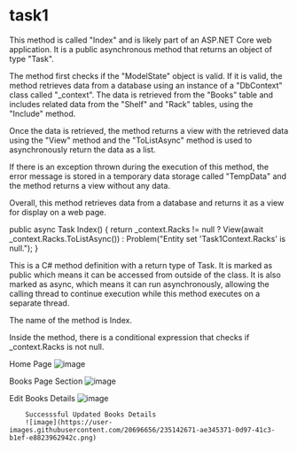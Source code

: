 # task1 
This method is called "Index" and is likely part of an ASP.NET Core web application. It is a public asynchronous method that returns an object of type "Task<IActionResult>".

The method first checks if the "ModelState" object is valid. If it is valid, the method retrieves data from a database using an instance of a "DbContext" class called "_context". The data is retrieved from the "Books" table and includes related data from the "Shelf" and "Rack" tables, using the "Include" method.

Once the data is retrieved, the method returns a view with the retrieved data using the "View" method and the "ToListAsync" method is used to asynchronously return the data as a list.

If there is an exception thrown during the execution of this method, the error message is stored in a temporary data storage called "TempData" and the method returns a view without any data.

Overall, this method retrieves data from a database and returns it as a view for display on a web page.


public async Task<IActionResult> Index()
        {
              return _context.Racks != null ? 
                          View(await _context.Racks.ToListAsync()) :
                          Problem("Entity set 'Task1Context.Racks'  is null.");
        }
        
 This is a C# method definition with a return type of Task<IActionResult>. It is marked as public which means it can be accessed from outside of the class. It is also marked as async, which means it can run asynchronously, allowing the calling thread to continue execution while this method executes on a separate thread.

The name of the method is Index.

Inside the method, there is a conditional expression that checks if _context.Racks is not null.
        
 Home Page 
![image](https://user-images.githubusercontent.com/20696656/235142236-586f4630-4b16-4fe6-a475-aa1a3f0adbf9.png)

 Books Page Section
        ![image](https://user-images.githubusercontent.com/20696656/235142419-77aa827d-0a1c-48b4-99d8-36b3042d2583.png)
        
        
Edit Books Details 
        ![image](https://user-images.githubusercontent.com/20696656/235142561-1e8844bd-ef2e-4fe8-a216-c124de96b8e5.png)
        
        Successsful Updated Books Details 
        ![image](https://user-images.githubusercontent.com/20696656/235142671-ae345371-0d97-41c3-b1ef-e8823962942c.png)



        
